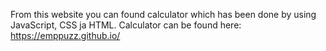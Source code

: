 From this website you can found calculator which has been done by using JavaScript, CSS ja HTML.
Calculator can be found here: https://emppuzz.github.io/
